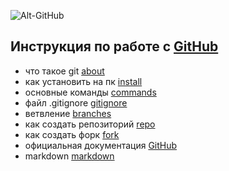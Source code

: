 ![Alt-GitHub](https://cdn-icons-png.flaticon.com/512/25/25231.png "GitHub")
## Инструкция по работе с [GitHub](https://github.com/)

- что такое git [about](./about.md)
- как установить на пк [install](./install.md)
- основные команды [commands](./commands.md)
- файл .gitignore [gitignore](./gitognore.md)
- ветвление [branches](./branches.md)
- как создать репозиторий [repo](./repo.md)
- как создать форк [fork](./fork.md)
- официальная документация [GitHub](https://docs.github.com/en)
- markdown [markdown](./markdown.md)